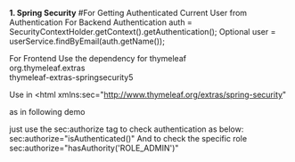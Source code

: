 

**1. Spring Security**
#For Getting Authenticated Current User from Authentication
For Backend
Authentication auth = SecurityContextHolder.getContext().getAuthentication();
Optional<User> user = userService.findByEmail(auth.getName());

For Frontend
Use the dependency for thymeleaf 
<dependency>  
 <groupId>org.thymeleaf.extras</groupId>  
 <artifactId>thymeleaf-extras-springsecurity5</artifactId>  
</dependency>

Use in <html
xmlns:sec="http://www.thymeleaf.org/extras/spring-security"

as in following demo

<html lang="en" xmlns:th="http://www.thymeleaf.org"  
 xmlns:layout="http://www.ultraq.net.nz/thymeleaf/layout"  
 xmlns:sec="http://www.thymeleaf.org/extras/spring-security"  
  layout:decorate="~{views/common/masterlayout}">

just use the sec:authorize tag to check authentication as below:
sec:authorize="isAuthenticated()" 
And to check the specific role
sec:authorize="hasAuthority('ROLE_ADMIN')" 


<!--stackedit_data:
eyJoaXN0b3J5IjpbLTEzOTAwNjI3NDUsOTU4MDY4OTkyLC0xNT
ExNjE2MTA0LDMzMTkwNjMwNywtMjEzOTM5NjY4N119
-->